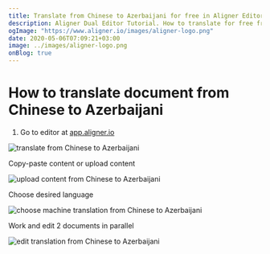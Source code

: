 ```yaml
---
title: Translate from Chinese to Azerbaijani for free in Aligner Editor
description: Aligner Dual Editor Tutorial. How to translate for free from Chinese to Azerbaijani. Aligner is multilingual document management platform. 
ogImage: "https://www.aligner.io/images/aligner-logo.png"
date: 2020-05-06T07:09:21+03:00
image: ../images/aligner-logo.png
onBlog: true
---
```


# How to translate document from Chinese to Azerbaijani

1. Go to editor at [app.aligner.io](https://app.aligner.io "Aligner App web page")

![translate from Chinese to Azerbaijani](../aligner-blank-editor.png "translate from Chinese to Azerbaijani")

Copy-paste content or upload content

![upload content from Chinese to Azerbaijani](../aligner-uploaded-document.png "upload content from Chinese to Azerbaijani")

Choose desired language

![choose machine translation from Chinese to Azerbaijani](../aligner-language-dropdown.png "choose machine translation from Chinese to Azerbaijani")

Work and edit 2 documents in parallel

![edit translation from Chinese to Azerbaijani](../aligner-double-sitded-editor.png "edit translation from Chinese to Azerbaijani")

